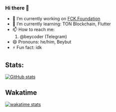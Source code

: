 ### Hi there 👋

- 🔭 I’m currently working on [FCK.Foundation](https://github.com/FCK-Foundation)
- 🌱 I’m currently learning: TON Blockchain, Flutter
- 📫 How to reach me:
  1. @beycoder (Telegram)
- 😄 Pronouns: he/him, Beybut
- ⚡ Fun fact: idk

## Stats:
[![GitHub stats](https://github-readme-stats.vercel.app/api?username=beycoder&theme=radical)](https://github.com/anuraghazra/github-readme-stats)

## Wakatime
[![wakatime stats](https://github-readme-stats.vercel.app/api/wakatime?username=Beycoder&layout=compact&theme=radical)](https://github.com/anuraghazra/github-readme-stats)

